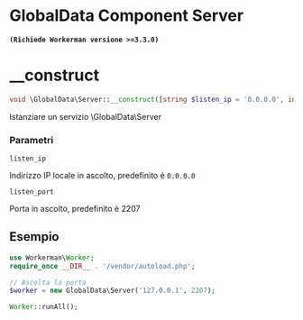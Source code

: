 # GlobalData Component Server
**``` (Richiede Workerman versione >=3.3.0) ```**

# __construct
```php
void \GlobalData\Server::__construct([string $listen_ip = '0.0.0.0', int $listen_port = 2207])
```

Istanziare un servizio \GlobalData\Server

### Parametri
 ``` listen_ip ```

Indirizzo IP locale in ascolto, predefinito è ```0.0.0.0```

 ``` listen_port ```

Porta in ascolto, predefinito è 2207


## Esempio
```php
use Workerman\Worker;
require_once __DIR__ . '/vendor/autoload.php';

// Ascolta la porta
$worker = new GlobalData\Server('127.0.0.1', 2207);

Worker::runAll();
```
